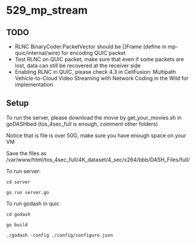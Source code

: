 # 529_mp_stream

## TODO

- RLNC BinaryCoder.PacketVector should be []Frame (define in mp-quic/internal/wire) for encoding QUIC packet
- Test RLNC on QUIC packet, make sure that even if some packets are lost, data can still be recovered at the receiver side
- Enabling RLNC in QUIC, please check 4.3 in CellFusion: Multipath Vehicle-to-Cloud Video Streaming with Network Coding in the Wild for implementation

## Setup

To run the server, please download the movie by get_your_movies.sh in goDASHbed (tos_4sec_full is enough, comment other folders)

Notice that is file is over 50G, make sure you have enough space on your VM

Save the files as /var/www/html/tos_4sec_full/4K_dataset/4_sec/x264/bbb/DASH_Files/full/<files> 

To run server:

    cd server
    
    go run server.go
    
To run godash in quic

    cd godash
    
    go build
    
    ./godash -config ./config/configure.json
